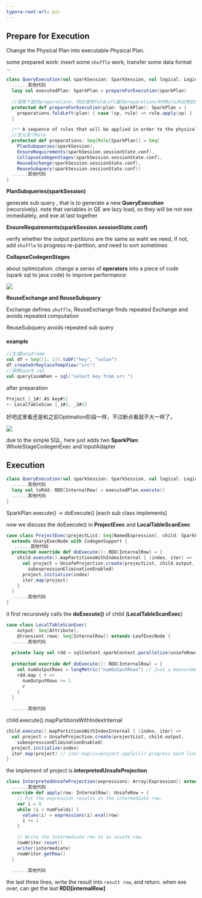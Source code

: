 ```yaml
---
typora-root-url: pic
---
```


## Prepare for Execution

Change the Physical Plan into executable Physical Plan.

some prepared work: insert some `shuffle` work, transfer some data format ...

```scala
class QueryExecution(val sparkSession: SparkSession, val logical: LogicalPlan) {
  ......其他代码
  lazy val executedPlan: SparkPlan = prepareForExecution(sparkPlan)
  
  //调用下面的preparations，然后使用foldLeft遍历preparations中的Rule并应用到SparkPlan
  protected def prepareForExecution(plan: SparkPlan): SparkPlan = {
    preparations.foldLeft(plan) { case (sp, rule) => rule.apply(sp) }
  }

  /** A sequence of rules that will be applied in order to the physical plan before execution. */
  //定义各个Rule
  protected def preparations: Seq[Rule[SparkPlan]] = Seq(
    PlanSubqueries(sparkSession),
    EnsureRequirements(sparkSession.sessionState.conf),
    CollapseCodegenStages(sparkSession.sessionState.conf),
    ReuseExchange(sparkSession.sessionState.conf),
    ReuseSubquery(sparkSession.sessionState.conf))
  ......其他代码
}
```

**PlanSubqueries(sparkSession)**

generate sub query , that is to generate a new **QueryExecution** (recursively). note that variables in QE are lazy load, so they will be not exe immediately, and exe at last together

**EnsureRequirements(sparkSession.sessionState.conf)**

verify whether the output partitions are the same as waht we need, if not, add `shuffle` to progress re-partition, and need to sort sometimes

**CollapseCodegenStages**

about optimization. change a series of **operators** into a piece of code (spark sql to java code) to improve performance

![](/prepare1.png)

**ReuseExchange and ReuseSubquery**

Exchange defines `shuffle`, ReuseExchange finds repeated Exchange and avoids repeated computation

ReuseSubquery avoids repeated sub query

#### example 

```scala
//生成DataFrame
val df = Seq((1, 1)).toDF("key", "value")
df.createOrReplaceTempView("src")
//调用spark.sql
val queryCaseWhen = sql("select key from src ")
```

after preparation

```scala
Project [_1#2 AS key#5]
+- LocalTableScan [_1#2, _2#3]
```

好吧这里看还是和之前Optimation阶段一样，不过断点看就不大一样了。

![](/prepare2.png)

due to the simple SQL, here just adds two **SparkPlan**: WholeStageCodegenExec and InputAdapter



## Execution

```scala
class QueryExecution(val sparkSession: SparkSession, val logical: LogicalPlan) {
  ......其他代码
  lazy val toRdd: RDD[InternalRow] = executedPlan.execute()
  ......其他代码
}
```

SparkPlan.execute()   ->   doExecute() [each sub class implements]

now we discuss the doExecute() in **ProjectExec** and **LocalTableScanExec**

```scala
case class ProjectExec(projectList: Seq[NamedExpression], child: SparkPlan)
  extends UnaryExecNode with CodegenSupport {
   ......其他代码
  protected override def doExecute(): RDD[InternalRow] = {
    child.execute().mapPartitionsWithIndexInternal { (index, iter) =>
      val project = UnsafeProjection.create(projectList, child.output,
        subexpressionEliminationEnabled)
      project.initialize(index)
      iter.map(project)
    }
  }
  ......其他代码
}
```

it first recursively calls the **doExecute()** of child (**LocalTableScanExec**)

```scala
case class LocalTableScanExec(
    output: Seq[Attribute],
    @transient rows: Seq[InternalRow]) extends LeafExecNode {
  ......其他代码
	
  private lazy val rdd = sqlContext.sparkContext.parallelize(unsafeRows, numParallelism)
  
  protected override def doExecute(): RDD[InternalRow] = {
    val numOutputRows = longMetric("numOutputRows") // just a measurement
    rdd.map { r =>
      numOutputRows += 1
      r
    }
  }
	
  ......其他代码
```

child.execute().mapPartitionsWithIndexInternal 

```scala
child.execute().mapPartitionsWithIndexInternal { (index, iter) =>
  val project = UnsafeProjection.create(projectList, child.output,
    subexpressionEliminationEnabled)
  project.initialize(index)
  iter.map(project) // iter.map(i=>project.apply(i)) progress each line of data
}
```

the implement of project is **interpretedUnsafeProjection**

```scala
class InterpretedUnsafeProjection(expressions: Array[Expression]) extends UnsafeProjection {
  ......其他代码
  override def apply(row: InternalRow): UnsafeRow = {
    // Put the expression results in the intermediate row.
    var i = 0
    while (i < numFields) {
      values(i) = expressions(i).eval(row)
      i += 1
    }

    // Write the intermediate row to an unsafe row.
    rowWriter.reset()
    writer(intermediate)
    rowWriter.getRow()
  }
  
  ......其他代码
```

the last three lines, write the result into `result row`, and return. when exe over, can get the last **RDD[internalRow]**